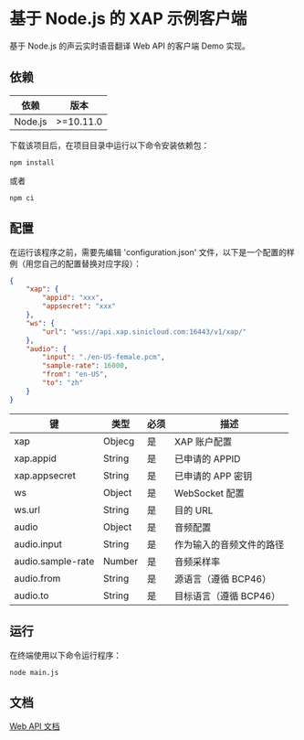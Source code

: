 # 基于 Node.js 的 XAP 示例客户端

基于 Node.js 的声云实时语音翻译 Web API 的客户端 Demo 实现。

##  依赖

| 依赖     | 版本         |
| ------- | ------------ |
| Node.js | &gt;=10.11.0 |

下载该项目后，在项目目录中运行以下命令安装依赖包：

```
npm install
```

或者 

```
npm ci
```

## 配置

在运行该程序之前，需要先编辑 'configuration.json' 文件，以下是一个配置的样例（用您自己的配置替换对应字段）：

```json
{
    "xap": {
        "appid": "xxx",
        "appsecret": "xxx"
    },
    "ws": {
        "url": "wss://api.xap.sinicloud.com:16443/v1/xap/"
    },
    "audio": {
        "input": "./en-US-female.pcm",
        "sample-rate": 16000,
        "from": "en-US",
        "to": "zh"
    }
}
```

| 键                      | 类型   | 必须 | 描述 |
| ---------------------- | ------ | --- | ---- |
| xap                    | Objecg | 是  | XAP 账户配置 |
| xap.appid              | String | 是  | 已申请的 APPID |
| xap.appsecret          | String | 是  | 已申请的 APP 密钥 |
| ws                     | Object | 是  | WebSocket 配置 |
| ws.url                 | String | 是  | 目的 URL |
| audio                  | Object | 是  | 音频配置 |
| audio.input            | String | 是  | 作为输入的音频文件的路径 |
| audio.sample-rate      | Number | 是  | 音频采样率 |
| audio.from             | String | 是  | 源语言（遵循 BCP46） |
| <span>audio.to</span>  | String | 是  | 目标语言（遵循 BCP46） |

## 运行

在终端使用以下命令运行程序：

```
node main.js
```

## 文档

[Web API 文档](https://github.com/sinicloud/xap/blob/master/README.md)
